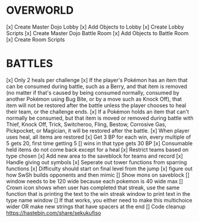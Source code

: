 # OVERWORLD
[x] Create Master Dojo Lobby
[x] Add Objects to Lobby
[x] Create Lobby Scripts
[x] Create Master Dojo Battle Room
[x] Add Objects to Battle Room
[x] Create Room Scripts

# BATTLES
[x] Only 2 heals per challenge
[x] If the player's Pokémon has an item that can be consumed during battle, such as a Berry, and that item is removed (no matter if that's caused by being consumed normally, consumed by another Pokémon using Bug Bite, or by a move such as Knock Off), that item will not be restored after the battle unless the player chooses to heal their team, or the challenge ends.
[x] If a Pokémon holds an item that can't normally be consumed, but that item is moved or removed during battle with Thief, Knock Off, Trick, Switcheroo, Fling, Bestow, Corrosive Gas, Pickpocket, or Magician, it will be restored after the battle.
[x] When player uses heal, all items are restored
[x] Get 3 BP for each win, every multiple of 5 gets 20, first time getting 5 [] wins in that type gets 30 BP
[x] Consumable held items do not come back except for a heal
[x] Restrict teams based on type chosen
[x] Add new area to the saveblock for teams and record
[x] Handle giving out symbols
[x] Seperate out tower functions from sparring functions
[x] Difficulty should start on final level from the jump
[x] figure out how SwSh builds opponents and then mimic
[] Show mons on saveblock
[] window needs to be 120 wide because each pokemon is 40 wide max
[] Crown icon shows when user has completed that streak, use the same function that is printing the text to the win streak window to print text in the type name window
[] If that works, you either need to make this multichoice wider OR make new strings that have spacers at the end
[] Code cleanup
https://hastebin.com/share/sekukufiso
